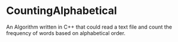 # CountingAlphabetical
An Algorithm written in C++ that could read a text file and count the frequency of words based on alphabetical order.
